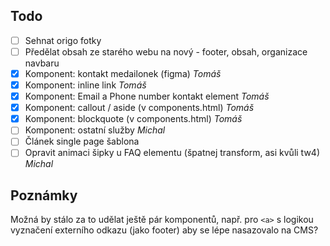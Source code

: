 ## Todo

- [ ] Sehnat origo fotky
- [ ] Předělat obsah ze starého webu na nový - footer, obsah, organizace navbaru
- [x] Komponent: kontakt medailonek (figma) _Tomáš_
- [x] Komponent: inline link _Tomáš_
- [x] Komponent: Email a Phone number kontakt element _Tomáš_
- [x] Komponent: callout / aside (v components.html) _Tomáš_
- [x] Komponent: blockquote (v components.html) _Tomáš_
- [ ] Komponent: ostatní služby _Michal_
- [ ] Článek single page šablona
- [ ] Opravit animaci šipky u FAQ elementu (špatnej transform, asi kvůli tw4) _Michal_

## Poznámky
Možná by stálo za to udělat ještě pár komponentů, např. pro `<a>` s logikou vyznačení externího odkazu (jako footer) aby se lépe nasazovalo na CMS?



